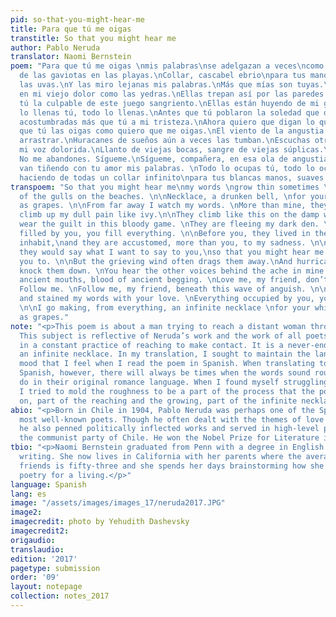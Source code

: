 ```yaml
---
pid: so-that-you-might-hear-me
title: Para que tú me oigas
transtitle: So that you might hear me
author: Pablo Neruda
translator: Naomi Bernstein
poem: "Para que tú me oigas \nmis palabras\nse adelgazan a veces\ncomo las huellas
  de las gaviotas en las playas.\nCollar, cascabel ebrio\npara tus manos suaves como
  las uvas.\nY las miro lejanas mis palabras.\nMás que mías son tuyas.\nVan trepando
  en mi viejo dolor como las yedras.\nEllas trepan así por las paredes húmedas.\nEres
  tú la culpable de este juego sangriento.\nEllas están huyendo de mi guarida oscura.\nTodo
  lo llenas tú, todo lo llenas.\nAntes que tú poblaron la soledad que ocupas,\ny están
  acostumbradas más que tú a mi tristeza.\nAhora quiero que digan lo que quiero decirte\npara
  que tú las oigas como quiero que me oigas.\nEl viento de la angustia aún las suele
  arrastrar.\nHuracanes de sueños aún a veces las tumban.\nEscuchas otras voces en
  mi voz dolorida.\nLlanto de viejas bocas, sangre de viejas súplicas.\nÁmame, compañera.
  No me abandones. Sígueme.\nSígueme, compañera, en esa ola de angustia.\nPero se
  van tiñendo con tu amor mis palabras. \nTodo lo ocupas tú, todo lo ocupas.\nVoy
  haciendo de todas un collar infinito\npara tus blancas manos, suaves como las uvas."
transpoem: "So that you might hear me\nmy words \ngrow thin sometimes \nlike the tracks
  of the gulls on the beaches. \n\nNecklace, a drunken bell, \nfor your hands, smooth
  as grapes. \n\nFrom far away I watch my words. \nMore than mine, they’re yours.\nThey
  climb up my dull pain like ivy.\n\nThey climb like this on the damp walls. \nYou
  wear the guilt in this bloody game. \nThey are fleeing my dark den. \nEverything
  filled by you, you fill everything. \n\nBefore you, they lived in the solitude you
  inhabit,\nand they are accustomed, more than you, to my sadness. \n\nNow I wish
  they would say what I want to say to you,\nso that you might hear me the way I want
  you to. \n\nBut the grieving wind often drags them away.\nAnd hurricane dreams sometimes
  knock them down. \nYou hear the other voices behind the ache in mine.  \n\nMourning
  ancient mouths, blood of ancient begging. \nLove me, my friend, don’t leave me.
  Follow me. \nFollow me, my friend, beneath this wave of anguish. \n\nYou have gone
  and stained my words with your love. \nEverything occupied by you, you occupy everything.
  \n\nI go making, from everything, an infinite necklace \nfor your white hands, smooth
  as grapes."
note: "<p>This poem is about a man trying to reach a distant woman through words.
  This subject is reflective of Neruda’s work and the work of all poets: he is engaged
  in a constant practice of reaching to make contact. It is a never-ending process,
  an infinite necklace. In my translation, I sought to maintain the languid, sleepy
  mood that I feel when I read the poem in Spanish. When translating to English from
  Spanish, however, there will always be times when the words sound rougher than they
  do in their original romance language. When I found myself struggling with that,
  I tried to mold the roughness to be a part of the process that the poem is meditating
  on, part of the reaching and the growing, part of the infinite necklace.</p>\n"
abio: "<p>Born in Chile in 1904, Pablo Neruda was perhaps one of the Spanish language’s
  most well-known poets. Though he often dealt with the themes of love and longing,
  he also penned politically inflected works and served in high-level positions for
  the communist party of Chile. He won the Nobel Prize for Literature in 1971.</p>"
tbio: "<p>Naomi Bernstein graduated from Penn with a degree in English and creative
  writing. She now lives in California with her parents where the average age of her
  friends is fifty-three and she spends her days brainstorming how she can translate
  poetry for a living.</p>"
language: Spanish
lang: es
image: "/assets/images/images_17/neruda2017.JPG"
image2:
imagecredit: photo by Yehudith Dashevsky
imagecredit2:
origaudio:
translaudio:
edition: '2017'
pagetype: submission
order: '09'
layout: notepage
collection: notes_2017
---
```


